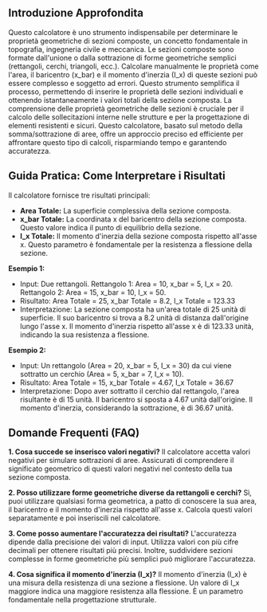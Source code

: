 ## Introduzione Approfondita

Questo calcolatore è uno strumento indispensabile per determinare le proprietà geometriche di sezioni composte, un concetto fondamentale in topografia, ingegneria civile e meccanica.  Le sezioni composte sono formate dall'unione o dalla sottrazione di forme geometriche semplici (rettangoli, cerchi, triangoli, ecc.). Calcolare manualmente le proprietà come l'area, il baricentro (x_bar) e il momento d'inerzia (I_x) di queste sezioni può essere complesso e soggetto ad errori. Questo strumento semplifica il processo, permettendo di inserire le proprietà delle sezioni individuali e ottenendo istantaneamente i valori totali della sezione composta.  La comprensione delle proprietà geometriche delle sezioni è cruciale per il calcolo delle sollecitazioni interne nelle strutture e per la progettazione di elementi resistenti e sicuri. Questo calcolatore, basato sul metodo della somma/sottrazione di aree, offre un approccio preciso ed efficiente per affrontare questo tipo di calcoli, risparmiando tempo e garantendo accuratezza.

## Guida Pratica: Come Interpretare i Risultati

Il calcolatore fornisce tre risultati principali:

* **Area Totale:** La superficie complessiva della sezione composta.
* **x_bar Totale:** La coordinata x del baricentro della sezione composta.  Questo valore indica il punto di equilibrio della sezione.
* **I_x Totale:** Il momento d'inerzia della sezione composta rispetto all'asse x. Questo parametro è fondamentale per la resistenza a flessione della sezione.

**Esempio 1:**

- Input:  Due rettangoli. Rettangolo 1: Area = 10, x_bar = 5, I_x = 20. Rettangolo 2: Area = 15, x_bar = 10, I_x = 50.
- Risultato: Area Totale = 25, x_bar Totale = 8.2, I_x Totale = 123.33
- Interpretazione: La sezione composta ha un'area totale di 25 unità di superficie. Il suo baricentro si trova a 8.2 unità di distanza dall'origine lungo l'asse x. Il momento d'inerzia rispetto all'asse x è di 123.33 unità, indicando la sua resistenza a flessione.

**Esempio 2:**

- Input: Un rettangolo (Area = 20, x_bar = 5, I_x = 30) da cui viene sottratto un cerchio (Area = 5, x_bar = 7, I_x = 10).
- Risultato: Area Totale = 15, x_bar Totale = 4.67, I_x Totale = 36.67
- Interpretazione: Dopo aver sottratto il cerchio dal rettangolo, l'area risultante è di 15 unità. Il baricentro si sposta a 4.67 unità dall'origine. Il momento d'inerzia, considerando la sottrazione, è di 36.67 unità.

## Domande Frequenti (FAQ)

**1. Cosa succede se inserisco valori negativi?**
Il calcolatore accetta valori negativi per simulare sottrazioni di aree.  Assicurati di comprendere il significato geometrico di questi valori negativi nel contesto della tua sezione composta.

**2. Posso utilizzare forme geometriche diverse da rettangoli e cerchi?**
Sì, puoi utilizzare qualsiasi forma geometrica, a patto di conoscere la sua area, il baricentro e il momento d'inerzia rispetto all'asse x.  Calcola questi valori separatamente e poi inseriscili nel calcolatore.

**3. Come posso aumentare l'accuratezza dei risultati?**
L'accuratezza dipende dalla precisione dei valori di input.  Utilizza valori con più cifre decimali per ottenere risultati più precisi.  Inoltre, suddividere sezioni complesse in forme geometriche più semplici può migliorare l'accuratezza.

**4. Cosa significa il momento d'inerzia (I_x)?**
Il momento d'inerzia (I_x) è una misura della resistenza di una sezione a flessione. Un valore di I_x maggiore indica una maggiore resistenza alla flessione.  È un parametro fondamentale nella progettazione strutturale.